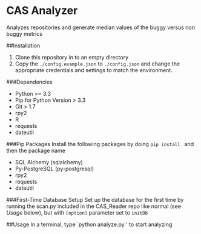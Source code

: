 CAS Analyzer
==========

Analyzes repositories and generate median values of the buggy versus non buggy metrics

##Installation
1. Clone this repository in to an empty directory
2. Copy the `./config.example.json` to `./config.json` and change the 
appropriate credentials and settings to match the environment.

###Dependencies
* Python  >= 3.3
* Pip for Python Version > 3.3
* Git > 1.7
* rpy2
* R
* requests
* dateutil 

###Pip Packages
Install the following packages by doing `pip install `  and then the package 
name

* SQL Alchemy (sqlalchemy)
* Py-PostgreSQL (py-postgresql)
* rpy2
* requests
* dateutil

###First-Time Database Setup
Set up the database for the first time by running the scan.py included in the CAS_Reader
repo like normal (see *Usage* below), but with
`[option]` parameter set to `initDb`

##Usage
In a terminal, type `python analyze.py ' to start analyzing

